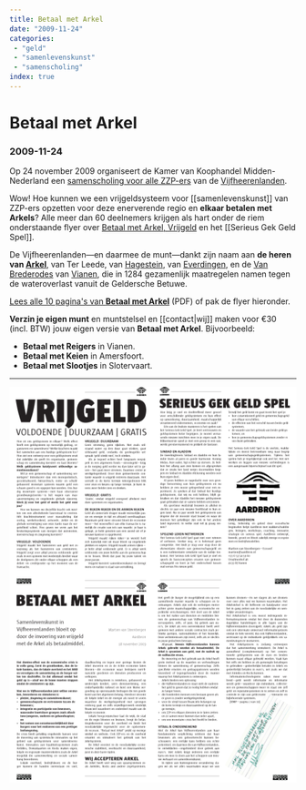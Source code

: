 ```yaml
---
title: Betaal met Arkel
date: "2009-11-24"
categories:
 - "geld"
 - "samenlevenskunst"
 - "samenscholing"
index: true
---
```

# Betaal met Arkel
### 2009-11-24

Op 24 november 2009 organiseert de Kamer van Koophandel Midden-Nederland een [samenscholing voor alle ZZP-ers](http://www.kvk.nl/agenda/193343/netwerkbijeenkomst_voor_zzpers_in_de_regio_vijfheerenlanden/) van de [Vijfheerenlanden](http://nl.wikipedia.org/wiki/Vijfheerenlanden).

Wow! Hoe kunnen we een vrijgeldsysteem voor [[samenlevenskunst]] van ZZP-ers opzetten voor deze enerverende regio en **elkaar betalen met Arkels**? Alle meer dan 60 deelnemers krijgen als hart onder de riem onderstaande flyer over <a href="Vrijgeld-SGGS-Arkel.pdf" download>Betaal met Arkel, Vrijgeld</a> en het [[Serieus Gek Geld Spel]].

De Vijfheerenlanden—en daarmee de munt—dankt zijn naam aan **de heren van [Arkel](http://nl.wikipedia.org/wiki/Land_van_Arkel)**, van Ter Leede, van [Hagestein](http://nl.wikipedia.org/wiki/Hagestein), van [Everdingen](http://nl.wikipedia.org/wiki/Everdingen), en de [Van Brederodes](http://nl.wikipedia.org/wiki/Van_Brederode) van [Vianen](http://nl.wikipedia.org/wiki/Vianen), die in 1284 gezamenlijk maatregelen namen tegen de wateroverlast vanuit de Geldersche Betuwe.

<a href="Vrijgeld-SGGS-Arkel.pdf" download>Lees alle 10 pagina's van **Betaal met Arkel**</a> (PDF) of pak de flyer hieronder.

**Verzin je eigen munt** en muntstelsel en [[contact|wij]] maken voor €30 (incl. BTW) jouw eigen versie van **Betaal met Arkel**. Bijvoorbeeld:
- **Betaal met Reigers** in Vianen.
- **Betaal met Keien** in Amersfoort.
- **Betaal met Slootjes** in Slotervaart.

---

<a href="Vrijgeld-SGGS-Arkel.pdf" download>
    <img src="Betaal-met-Arkel.png" style="width:640px"></a>
